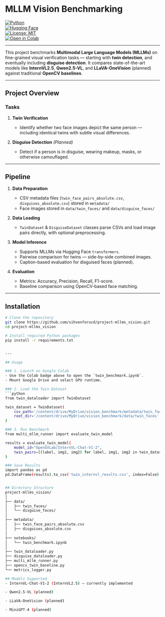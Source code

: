 # MLLM Vision Benchmarking

[![Python](https://img.shields.io/badge/python-3.10%2B-blue)](https://www.python.org/)  
[![Hugging Face](https://img.shields.io/badge/Models-HuggingFace-yellow)](https://huggingface.co/)  
[![License: MIT](https://img.shields.io/badge/License-MIT-green.svg)](LICENSE)  
[![Open in Colab](https://colab.research.google.com/assets/colab-badge.svg)](https://colab.research.google.com/github/sihvenforucd/project-mllms_vision/blob/main/notebooks/twin_benchmark.ipynb)

---

This project benchmarks **Multimodal Large Language Models (MLLMs)** on fine-grained visual verification tasks — starting with **twin detection**, and eventually including **disguise detection**. It compares state-of-the-art models like **InternVL2.5**, **Qwen2.5-VL**, and **LLaVA-OneVision** (planned) against traditional **OpenCV baselines**.

---

## Project Overview

### Tasks
1. **Twin Verification**
   - Identify whether two face images depict the same person — including identical twins with subtle visual differences.

2. **Disguise Detection** *(Planned)*
   - Detect if a person is in disguise, wearing makeup, masks, or otherwise camouflaged.

---

## Pipeline

1. **Data Preparation**
   - CSV metadata files (`twin_face_pairs_absolute.csv`, `disguises_absolute.csv`) stored in `metadata/`
   - Face images stored in `data/twin_faces/` and `data/disguise_faces/`

2. **Data Loading**
   - `TwinDataset` & `DisguiseDataset` classes parse CSVs and load image pairs directly, with optional preprocessing.

3. **Model Inference**
   - Supports MLLMs via Hugging Face `transformers`.  
   - Pairwise comparison for twins — side-by-side combined images.  
   - Caption-based evaluation for disguised faces (planned).

4. **Evaluation**
   - Metrics: Accuracy, Precision, Recall, F1-score.  
   - Baseline comparison using OpenCV-based face matching.

---

## Installation

```bash
# Clone the repository
git clone https://github.com/sihvenforucd/project-mllms_vision.git
cd project-mllms_vision

# Install required Python packages
pip install -r requirements.txt


---

## Usage

### 1. Launch on Google Colab
- Use the Colab badge above to open the `twin_benchmark.ipynb`.
- Mount Google Drive and select GPU runtime.

### 2. Load the Twin Dataset
```python
from twin_dataloader import TwinDataset

twin_dataset = TwinDataset(
    csv_path='/content/drive/MyDrive/vision_benchmark/metadata/twin_face_pairs_absolute.csv',
    root_dir='/content/drive/MyDrive/vision_benchmark/data/twin_faces'
)

### 3. Run Benchmark
from multi_mllm_runner import evaluate_twin_model

results = evaluate_twin_model(
    model_id="OpenGVLab/InternVL-Chat-V1-2",
    twin_pairs=[(label, img1, img2) for label, img1, img2 in twin_dataset]
)

### Save Results
import pandas as pd
pd.DataFrame(results).to_csv('twin_internvl_results.csv', index=False)


## Directory Structure
project-mllms_vision/
│
├── data/
│   ├── twin_faces/
│   └── disguise_faces/
│
├── metadata/
│   ├── twin_face_pairs_absolute.csv
│   ├── disguises_absolute.csv
│
├── notebooks/
│   └── twin_benchmark.ipynb
│
├── twin_dataloader.py
├── disguise_dataloader.py
├── multi_mllm_runner.py
├── opencv_twin_baseline.py
└── metrics_logger.py

## Models Supported
- InternVL-Chat-V1-2 (InternVL2.5) — currently implemented

- Qwen2.5-VL (planned)

- LLaVA-OneVision (planned)

- MiniGPT-4 (planned)


